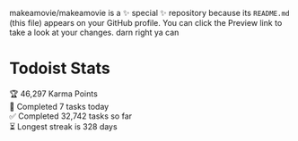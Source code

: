 makeamovie/makeamovie is a ✨ special ✨ repository because its `README.md` (this file) appears on your GitHub profile.
You can click the Preview link to take a look at your changes. darn right ya can

# Todoist Stats

<!-- TODO-IST:START -->
🏆  46,297 Karma Points           
🌸  Completed 7 tasks today           
✅  Completed 32,742 tasks so far           
⏳  Longest streak is 328 days
<!-- TODO-IST:END -->